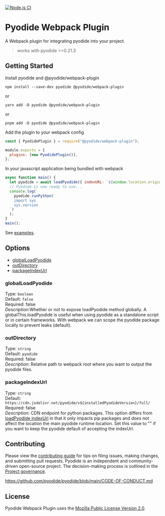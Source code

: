 [![Node.js CI](https://github.com/pyodide/pyodide-webpack-plugin/actions/workflows/build-and-test.yml/badge.svg?branch=main)](https://github.com/pyodide/pyodide-webpack-plugin/actions/workflows/build-and-test.yml)

# Pyodide Webpack Plugin

A Webpack plugin for integrating pyodide into your project.

> works with pyodide >=0.21.3

## Getting Started

Install pyodide and @pyodide/webpack-plugin

```
npm install --save-dev pyodide @pyodide/webpack-plugin
```

or

```
yarn add -D pyodide @pyodide/webpack-plugin
```

or

```
pnpm add -D pyodide @pyodide/webpack-plugin
```

Add the plugin to your webpack config

```js
const { PyodidePlugin } = require("@pyodide/webpack-plugin");

module.exports = {
  plugins: [new PyodidePlugin()],
};
```

In your javascript application being bundled with webpack

```js
async function main() {
  let pyodide = await loadPyodide({ indexURL: `${window.location.origin}/pyodide` });
  // Pyodide is now ready to use...
  console.log(
    pyodide.runPython(`
    import sys
    sys.version
  `)
  );
}
main();
```

See [examples](./examples/).

## Options

- [globalLoadPyodide](#globalLoadPyodide)
- [outDirectory](#outDirectory)
- [packageIndexUrl](#packageIndexUrl)

### globalLoadPyodide

Type: `boolean`\
Default: `false`\
Required: false\
_Description_:Whether or not to expose loadPyodide method globally. A globalThis.loadPyodide is useful when using pyodide as a standalone script or in certain frameworks. With webpack we can scope the pyodide package locally to prevent leaks (default).

### outDirectory

Type: `string`\
Default: `pyodide`\
Required: false\
_Description_: Relative path to webpack root where you want to output the pyodide files.

### packageIndexUrl

Type: `string`\
Default: `https://cdn.jsdelivr.net/pyodide/v${installedPyodideVersion}/full/`\
Required: false\
_Description_: CDN endpoint for python packages. This option differs from [loadPyodide indexUrl](https://pyodide.org/en/stable/usage/api/js-api.html) in that it only impacts pip packages and _does not_ affect the location the main pyodide runtime location. Set this value to "" if you want to keep the pyodide default of accepting the indexUrl.

## Contributing

Please view the [contributing guide](./CONTRIBUTING.md) for tips on filing issues, making changes, and submitting pull requests. Pyodide is an independent and community-driven open-source project. The decision-making process is outlined in the [Project governance](https://pyodide.org/en/stable/project/governance.html).

https://github.com/pyodide/pyodide/blob/main/CODE-OF-CONDUCT.md

## License

Pyodide Webpack Plugin uses the [Mozilla Public License Version 2.0](https://choosealicense.com/licenses/mpl-2.0/).
